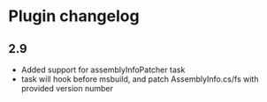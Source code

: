 Plugin changelog
====================

2.9
-------

* Added support for assemblyInfoPatcher task
 * task will hook before msbuild, and patch AssemblyInfo.cs/fs with provided version number
